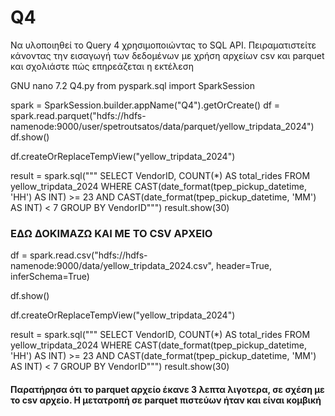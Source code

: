# Q4
Να υλοποιηθεί το Query 4 χρησιμοποιώντας τo SQL API. Πειραματιστείτε κάνοντας την εισαγωγή των δεδομένων με χρήση αρχείων csv και parquet και σχολιάστε πώς επηρεάζεται η εκτέλεση

  GNU nano 7.2                                                                                           Q4.py                                                                                                     from pyspark.sql import SparkSession

spark = SparkSession.builder.appName("Q4").getOrCreate()
df = spark.read.parquet("hdfs://hdfs-namenode:9000/user/spetroutsatos/data/parquet/yellow_tripdata_2024")
df.show()

df.createOrReplaceTempView("yellow_tripdata_2024")

result = spark.sql("""
        SELECT VendorID, COUNT(*) AS total_rides
        FROM yellow_tripdata_2024
        WHERE CAST(date_format(tpep_pickup_datetime, 'HH') AS INT) >= 23 AND CAST(date_format(tpep_pickup_datetime, 'MM') AS INT) < 7
        GROUP BY VendorID""")
result.show(30)




### ΕΔΩ ΔΟΚΙΜΑΖΩ ΚΑΙ ΜΕ ΤΟ CSV ΑΡΧΕΙΟ ###
df = spark.read.csv("hdfs://hdfs-namenode:9000/data/yellow_tripdata_2024.csv", header=True, inferSchema=True)

df.show()

df.createOrReplaceTempView("yellow_tripdata_2024")

result = spark.sql("""
        SELECT VendorID, COUNT(*) AS total_rides
        FROM yellow_tripdata_2024
        WHERE CAST(date_format(tpep_pickup_datetime, 'HH') AS INT) >= 23 AND CAST(date_format(tpep_pickup_datetime, 'MM') AS INT) < 7
        GROUP BY VendorID""")
result.show(30)


#### Παρατήρησα ότι το parquet αρχείο έκανε 3 λεπτα λιγοτερα, σε σχέση με το csv αρχείο. Η μετατροπή σε parquet πιστεύων ήταν και είναι κομβική ##
